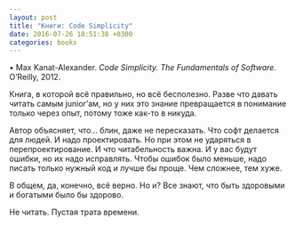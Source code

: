 ```yaml
---
layout: post
title: "Книги: Code Simplicity"
date: 2016-07-26 18:51:38 +0300
categories: books
---
```

• Max Kanat-Alexander. *Code Simplicity. The Fundamentals of Software.* O’Reilly, 2012.

Книга, в которой всё правильно, но всё бесполезно. Разве что давать читать самым junior’ам, но у них это знание превращается в понимание только через опыт, потому тоже как-то в никуда.

Автор объясняет, что… блин, даже не пересказать. Что софт делается для людей. И надо проектировать. Но при этом не ударяться в перепроектирование. И что читабельность важна. И у вас будут ошибки, но их надо исправлять. Чтобы ошибок было меньше, надо писать только нужный код и лучше бы проще. Чем сложнее, тем хуже.

В общем, да, конечно, всё верно. Но и? Все знают, что быть здоровыми и богатыми было бы здорово.

Не читать. Пустая трата времени.
